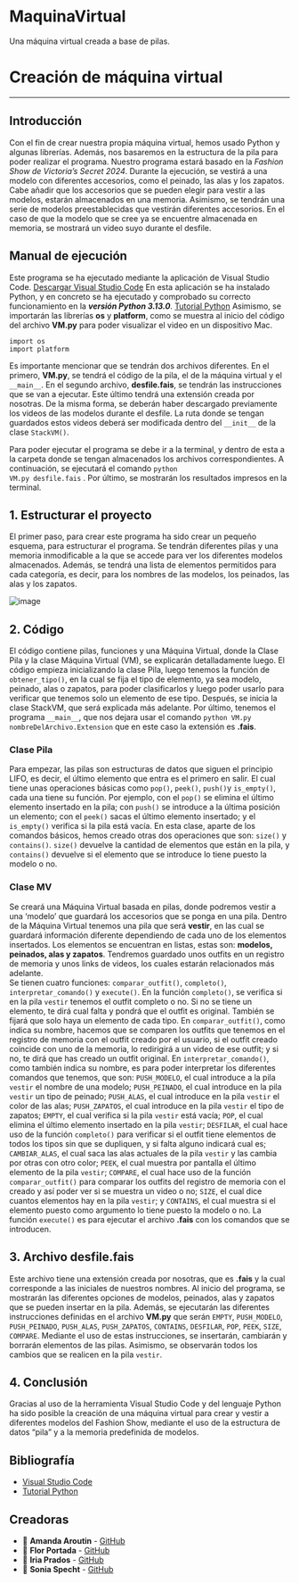 # MaquinaVirtual
Una máquina virtual creada a base de pilas.
# Creación de máquina virtual
- - -
## Introducción
Con el fin de crear nuestra propia máquina virtual, hemos usado Python y algunas librerías. Además, nos basaremos en la estructura de la pila para poder realizar el programa. Nuestro programa estará basado en la *Fashion Show de Victoria’s Secret 2024*. Durante la ejecución, se vestirá a una modelo con diferentes accesorios, como el peinado, las alas y los zapatos. Cabe añadir que los accesorios que se pueden elegir para vestir a las modelos, estarán almacenados en una memoria. Asimismo, se tendrán una serie de modelos preestablecidas que vestirán diferentes accesorios. En el caso de que la modelo que se cree ya se encuentre almacenada en memoria, se mostrará un video suyo durante el desfile. 

## Manual de ejecución
Este programa se ha ejecutado mediante la aplicación de Visual Studio Code.
[Descargar Visual Studio Code](https://code.visualstudio.com/download) 
En esta aplicación se ha instalado Python, y en concreto se ha ejecutado y comprobado su correcto funcionamiento en la ***versión Python 3.13.0***. 
[Tutorial Python](https://code.visualstudio.com/docs/python/python-tutorial)
Asimismo, se importarán las librerías **os** y **platform**, como se muestra al inicio del código del archivo **VM.py** para poder visualizar el video en un dispositivo Mac.

	import os
	import platform

Es importante mencionar que se tendrán dos archivos diferentes. En el primero, **VM.py**,  se tendrá el código de la pila,  el de la máquina virtual y el `__main__`. En el segundo archivo, **desfile.fais**, se tendrán las instrucciones que se van a ejecutar. Este último tendrá una extensión creada por nosotras. De la misma forma, se deberán haber descargado previamente los videos de las modelos durante el desfile. La ruta donde se tengan guardados estos videos deberá ser modificada dentro del `__init__` de la clase `StackVM()`. 

Para poder ejecutar el programa se debe ir a la terminal, y dentro de esta a la carpeta donde se tengan almacenados los archivos correspondientes. A continuación, se ejecutará el comando <code>python VM.py  desfile.fais</code> . Por último, se mostrarán los resultados impresos en la terminal. 

## 1. Estructurar el proyecto
El primer paso, para crear este programa ha sido crear un pequeño esquema, para estructurar el programa. Se tendrán diferentes pilas y una memoria inmodificable a la que se accede para ver los diferentes modelos almacenados. Además, se tendrá una lista de elementos permitidos para cada categoría, es decir, para los nombres de las modelos, los peinados, las alas y los zapatos. 

![image](https://github.com/user-attachments/assets/ecf84205-9e9e-4164-90b6-67fbb1a9dbaf)

## 2. Código
El código contiene pilas, funciones y una Máquina Virtual, donde la Clase Pila y la clase Máquina Virtual (VM), se explicarán detalladamente luego. El código empieza inicializando la clase Pila, luego tenemos la función de `obtener_tipo()`, en la cual se fija el tipo de elemento, ya sea modelo, peinado, alas o zapatos, para poder clasificarlos y luego poder usarlo para verificar que tenemos solo un elemento de ese tipo. Después, se inicia la clase StackVM, que será explicada más adelante. Por último, tenemos el programa `__main__`, que nos dejara usar el comando <code>python VM.py nombreDelArchivo.Extension</code> que en este caso la extensión es **.fais**.

### Clase Pila 
Para empezar, las pilas son estructuras de datos que siguen el principio LIFO, es decir, el último elemento que entra es el primero en salir. El cual tiene unas operaciones básicas como `pop()`, `peek()`, `push()`y `is_empty()`, cada una tiene su función. Por ejemplo, con el `pop()` se elimina el último elemento insertado en la pila; con `push()` se introduce a la última posición un elemento; con el `peek()` sacas el último elemento insertado; y el `is_empty()` verifica si la pila está vacía.
En esta clase, aparte de los comandos básicos, hemos creado otras dos operaciones que son: `size()` y `contains()`. `size()` devuelve la cantidad de elementos que están en la pila, y `contains()` devuelve si el elemento que se introduce lo tiene puesto la modelo o no.

### Clase MV 
Se creará una Máquina Virtual basada en pilas, donde podremos vestir a una ‘modelo’ que guardará los accesorios que se ponga en una pila. Dentro de la Máquina Virtual tenemos una pila que será **vestir**, en las cual se guardará información diferente dependiendo de cada uno de los elementos insertados. Los elementos se encuentran en listas, estas son: **modelos, peinados, alas y zapatos**. Tendremos guardado unos outfits en un registro de memoria y unos links de videos, los cuales estarán relacionados más adelante.  
Se tienen cuatro funciones: `comparar_outfit()`, `completo()`, `interpretar_comando()` y `execute()`. 
En la función `completo()`, se verifica si en la pila `vestir` tenemos el outfit completo o no. Si no se tiene un elemento, te dirá cual falta y pondrá que el outfit es original. También se fijará que solo haya un elemento de cada tipo.
En `comparar_outfit()`, como indica su nombre, hacemos que se comparen los outfits que tenemos en el registro de memoria con el outfit creado por el usuario, si el outfit creado coincide con uno de la memoria, lo redirigirá a un video de ese outfit; y si no, te dirá que has creado un outfit original. 
En `interpretar_comando()`, como también indica su nombre, es para poder interpretar los diferentes comandos que tenemos, que son: `PUSH_MODELO`, el cual introduce a la pila `vestir` el nombre de una modelo; `PUSH_PEINADO`, el cual introduce en la pila `vestir` un tipo de peinado; `PUSH_ALAS`, el cual introduce en la pila `vestir` el color de las alas; `PUSH_ZAPATOS`, el cual introduce en la pila `vestir` el tipo de zapatos; `EMPTY`, el cual verifica si la pila `vestir` está vacía; `POP`, el cual elimina el último elemento insertado en la pila `vestir`; `DESFILAR`, el cual hace uso de la función `completo()` para verificar si el outfit tiene elementos de todos los tipos sin que se dupliquen, y si falta alguno indicará cual es; `CAMBIAR_ALAS`, el cual saca las alas actuales de la pila `vestir` y las cambia por otras con otro color; `PEEK`, el cual muestra por pantalla el último elemento de la pila `vestir`; `COMPARE`, el cual hace uso de la función `comparar_outfit()` para comparar los outfits del registro de memoria con el creado y así poder ver si se muestra un video o no; `SIZE`, el cual dice cuantos elementos hay en la pila `vestir`; y `CONTAINS`, el cual muestra si el elemento puesto como argumento lo tiene puesto la modelo o no.
La función `execute()` es para ejecutar el archivo **.fais** con los comandos que se introducen.

## 3. Archivo desfile.fais
Este archivo tiene una extensión creada por nosotras, que es **.fais** y la cual corresponde a las iniciales de nuestros nombres. 
Al inicio del programa, se mostrarán las diferentes opciones de modelos, peinados, alas y zapatos que se pueden insertar en la pila. Además, se ejecutarán las diferentes instrucciones definidas en el archivo **VM.py** que serán `EMPTY`, `PUSH_MODELO`, `PUSH_PEINADO`, `PUSH_ALAS`, `PUSH_ZAPATOS`, `CONTAINS`, `DESFILAR`, `POP`, `PEEK`, `SIZE`, `COMPARE`. Mediante el uso de estas instrucciones, se insertarán, cambiarán y borrarán elementos de las pilas. Asimismo, se observarán todos los cambios que se realicen en la pila `vestir`.  

## 4. Conclusión
Gracias al uso de la herramienta Visual Studio Code y del lenguaje Python ha sido posible la creación de una máquina virtual para crear y vestir a diferentes modelos del Fashion Show, mediante el uso de la estructura de datos “pila” y a la memoria predefinida de modelos. 

## Bibliografía
- [Visual Studio Code](https://code.visualstudio.com/download) 
- [Tutorial Python](https://code.visualstudio.com/docs/python/python-tutorial)

## Creadoras
- 👤 **Amanda Aroutin** - [GitHub](https://github.com/amandaaroutin) 
- 👤 **Flor Portada** - [GitHub](https://github.com/florportada) 
- 👤 **Iria Prados** - [GitHub](https://github.com/iriaprados) 
- 👤 **Sonia Specht** - [GitHub](https://github.com/soniaspecht)
